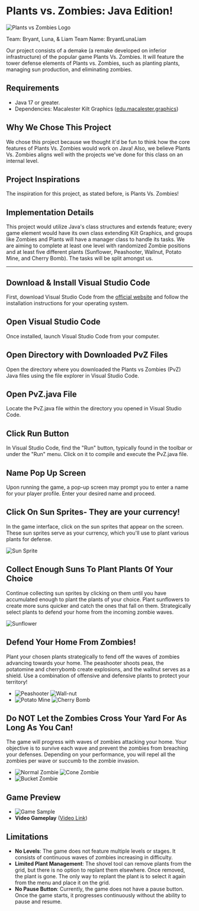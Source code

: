 # Plants vs. Zombies: Java Edition!

![Plants vs Zombies Logo](GAME_LOGO.png)

<!-- Project Proposal -->

Team: Bryant, Luna, & Liam
Team Name: BryantLunaLiam


Our project consists of a demake (a remake developed on inferior infrastructure) of the popular game Plants Vs. Zombies. It will feature the tower defense elements of Plants vs. Zombies, such as planting plants, managing sun production, and eliminating zombies.

## Requirements
- Java 17 or greater.
- Dependencies: Macalester Kilt Graphics ([edu.macalester.graphics](https://github.com/mac-comp127/kilt-graphics))

## Why We Chose This Project
We chose this project because we thought it'd be fun to think how the core features of Plants Vs. Zombies would work on Java! Also, we believe Plants Vs. Zombies aligns well with the projects we've done for this class on an internal level.

## Project Inspirations
The inspiration for this project, as stated before, is Plants Vs. Zombies!

## Implementation Details
This project would utilize Java's class structures and extends feature; every game element would have its own class extending Kilt Graphics, and groups like Zombies and Plants will have a manager class to handle its tasks. We are aiming to complete at least one level with randomized Zombie positions and at least five different plants (Sunflower, Peashooter, Wallnut, Potato Mine, and Cherry Bomb). The tasks will be split amongst us.

---

<!-- Installation -->

## Download & Install Visual Studio Code
First, download Visual Studio Code from the [official website](https://code.visualstudio.com/) and follow the installation instructions for your operating system.

## Open Visual Studio Code
Once installed, launch Visual Studio Code from your computer.

## Open Directory with Downloaded PvZ Files
Open the directory where you downloaded the Plants vs Zombies (PvZ) Java files using the file explorer in Visual Studio Code.

<!-- Game Play -->

## Open PvZ.java File
Locate the PvZ.java file within the directory you opened in Visual Studio Code.

## Click Run Button
In Visual Studio Code, find the "Run" button, typically found in the toolbar or under the "Run" menu. Click on it to compile and execute the PvZ.java file.

## Name Pop Up Screen
Upon running the game, a pop-up screen may prompt you to enter a name for your player profile. Enter your desired name and proceed.

## Click On Sun Sprites- They are your currency!
In the game interface, click on the sun sprites that appear on the screen. These sun sprites serve as your currency, which you'll use to plant various plants for defense.

![Sun Sprite](/upscaled/SUN_UPSCALED.png)

## Collect Enough Suns To Plant Plants Of Your Choice
Continue collecting sun sprites by clicking on them until you have accumulated enough to plant the plants of your choice. Plant sunflowers to create more suns quicker and catch the ones that fall on them. Strategically select plants to defend your home from the incoming zombie waves.

![Sunflower](/upscaled/SUNFLOWER_UPSCALED.png)

## Defend Your Home From Zombies!
Plant your chosen plants strategically to fend off the waves of zombies advancing towards your home. The peashooter shoots peas, the potatomine and cherrybomb create explosions, and the wallnut serves as a shield. Use a combination of offensive and defensive plants to protect your territory!
- ![Peashooter](/upscaled/PEASHOOTER_UPSCALED.png) ![Wall-nut](/upscaled/WALLNUT_UPSCALED.png)
- ![Potato Mine](/upscaled/POTATOMINE_UPSCALED.png) ![Cherry Bomb](/upscaled/CHERRYBOMB_UPSCALED.png)

## Do NOT Let the Zombies Cross Your Yard For As Long As You Can!
The game will progress with waves of zombies attacking your home. Your objective is to survive each wave and prevent the zombies from breaching your defenses. Depending on your performance, you will repel all the zombies per wave or succumb to the zombie invasion.
- ![Normal Zombie](/upscaled/NORMAL_ZOMBIE_UPSCALED.png) ![Cone Zombie](/upscaled/CONE_ZOMBIE_UPSCALED.png)
- ![Bucket Zombie](/upscaled/BUCKET_ZOMBIE_UPSCALED.png)

## Game Preview

- ![Game Sample](/upscaled/sample.png)
- **Video Gameplay** ([Video Link](https://vimeo.com/942094996?share=copy))

<!-- Limitations -->

## Limitations
- **No Levels**: The game does not feature multiple levels or stages. It consists of continuous waves of zombies increasing in difficulty.
- **Limited Plant Management**: The shovel tool can remove plants from the grid, but there is no option to replant them elsewhere. Once removed, the plant is gone. The only way to replant the plant is to select it again from the menu and place it on the grid.
- **No Pause Button**: Currently, the game does not have a pause button. Once the game starts, it progresses continuously without the ability to pause and resume.




